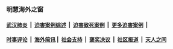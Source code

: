 
### 明慧海外之窗

####  [武汉肺炎](indexes/365.md?t=02200000) &nbsp;|&nbsp;  [迫害案例综述](indexes/328.md?t=02200000) &nbsp;|&nbsp; [迫害致死案例](indexes/277.md?t=02200000)  &nbsp;|&nbsp; [更多迫害案例](indexes/81.md?t=02200000)  &nbsp;|&nbsp; 
####  [时事评论](indexes/19.md?t=02200000) &nbsp;|&nbsp; [海外简讯](indexes/245.md?t=02200000)&nbsp;|&nbsp;  [社会支持](indexes/140.md?t=02200000) &nbsp;|&nbsp; [褒奖决议](indexes/282.md?t=02200000) &nbsp;|&nbsp; [社区报道](indexes/91.md?t=02200000)  &nbsp;|&nbsp; [天人之间](indexes/78.md?t=02200000) 

